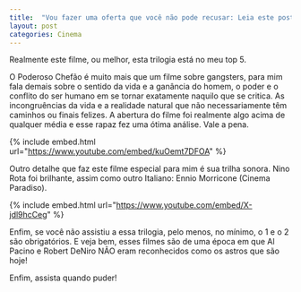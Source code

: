 ```yaml
---
title:  "Vou fazer uma oferta que você não pode recusar: Leia este post! "
layout: post
categories: Cinema 
---
```


Realmente este filme, ou melhor, esta trilogia está no meu top 5. 


O Poderoso Chefão é muito mais que um filme sobre gangsters, para mim fala demais sobre o sentido da vida e a ganância do homem, o poder e o conflito do ser humano em se tornar exatamente naquilo que se critica. As incongruências da vida e a realidade natural que não necessariamente têm caminhos ou finais felizes. A abertura do filme foi realmente algo acima de qualquer média e esse rapaz fez uma ótima análise. Vale a pena. 


{% include embed.html url="https://www.youtube.com/embed/kuOemt7DFOA" %}

Outro detalhe que faz este filme especial para mim é sua trilha sonora. Nino Rota foi brilhante, assim como outro Italiano: Ennio Morricone (Cinema Paradiso). 

{% include embed.html url="https://www.youtube.com/embed/X-jdl9hcCeg" %}

Enfim, se você não assistiu a essa trilogia, pelo menos, no mínimo, o 1 e o 2 são obrigatórios. E veja bem, esses filmes são de uma época em que Al Pacino e Robert DeNiro NÃO eram reconhecidos como os astros que são hoje! 

Enfim, assista quando puder! 